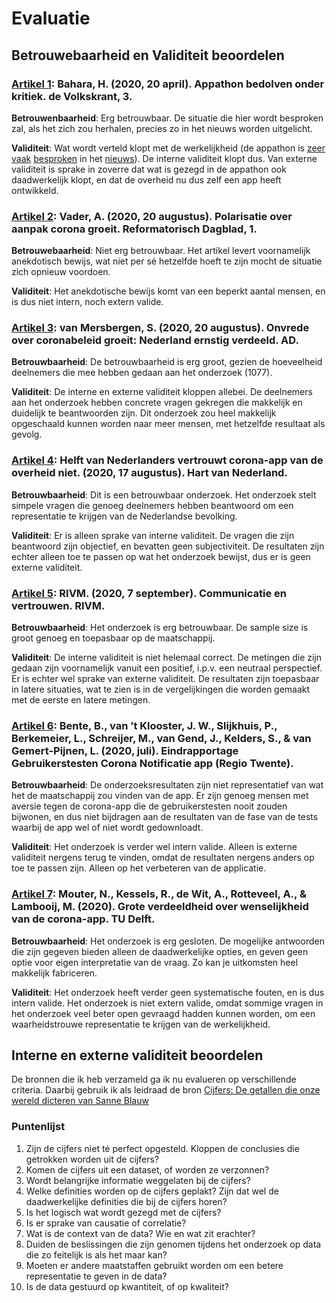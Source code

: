 # Evaluatie

## Betrouwebaarheid en Validiteit beoordelen

### [Artikel 1][1]: Bahara, H. \(2020, 20 april\). Appathon bedolven onder kritiek. de Volkskrant, 3.

**Betrouwenbaarheid**: Erg betrouwbaar. De situatie die hier wordt besproken zal, als het zich zou herhalen, precies zo in het nieuws worden uitgelicht.

**Validiteit**: Wat wordt verteld klopt met de werkelijkheid (de appathon is [zeer][2] [vaak][3] [besproken][4] in het [nieuws][5]). De interne validiteit klopt dus. Van externe validiteit is sprake in zoverre dat wat is gezegd in de appathon ook daadwerkelijk klopt, en dat de overheid nu dus zelf een app heeft ontwikkeld.

### [Artikel 2][6]: Vader, A. \(2020, 20 augustus\). Polarisatie over aanpak corona groeit. Reformatorisch Dagblad, 1.

**Betrouwebaarheid**: Niet erg betrouwbaar. Het artikel levert voornamelijk anekdotisch bewijs, wat niet per sé hetzelfde hoeft te zijn mocht de situatie zich opnieuw voordoen.

**Validiteit**: Het anekdotische bewijs komt van een beperkt aantal mensen, en is dus niet intern, noch extern valide.

### [Artikel 3][7]: van Mersbergen, S. \(2020, 20 augustus\). Onvrede over coronabeleid groeit: Nederland ernstig verdeeld. AD.

**Betrouwbaarheid**: De betrouwbaarheid is erg groot, gezien de hoeveelheid deelnemers die mee hebben gedaan aan het onderzoek (1077).

**Validiteit**: De interne en externe validiteit kloppen allebei. De deelnemers aan het onderzoek hebben concrete vragen gekregen die makkelijk en duidelijk te beantwoorden zijn. Dit onderzoek zou heel makkelijk opgeschaald kunnen worden naar meer mensen, met hetzelfde resultaat als gevolg.

### [Artikel 4][8]: Helft van Nederlanders vertrouwt corona-app van de overheid niet. \(2020, 17 augustus\). Hart van Nederland.

**Betrouwbaarheid**: Dit is een betrouwbaar onderzoek. Het onderzoek stelt simpele vragen die genoeg deelnemers hebben beantwoord om een representatie te krijgen van de Nederlandse bevolking.

**Validiteit**: Er is alleen sprake van interne validiteit. De vragen die zijn beantwoord zijn objectief, en bevatten geen subjectiviteit. De resultaten zijn echter alleen toe te passen op wat het onderzoek bewijst, dus er is geen externe validiteit.

### [Artikel 5][9]: RIVM. \(2020, 7 september\). Communicatie en vertrouwen. RIVM.

**Betrouwbaarheid**: Het onderzoek is erg betrouwbaar. De sample size is groot genoeg en toepasbaar op de maatschappij.

**Validiteit**: De interne validiteit is niet helemaal correct. De metingen die zijn gedaan zijn voornamelijk vanuit een positief, i.p.v. een neutraal perspectief. Er is echter wel sprake van externe validiteit. De resultaten zijn toepasbaar in latere situaties, wat te zien is in de vergelijkingen die worden gemaakt met de eerste en latere metingen.

### [Artikel 6][10]: Bente, B., van ’t Klooster, J. W., Slijkhuis, P., Berkemeier, L., Schreijer, M., van Gend, J., Kelders, S., & van Gemert-Pijnen, L. \(2020, juli\). Eindrapportage Gebruikerstesten Corona Notificatie app \(Regio Twente\).

**Betrouwbaarheid**: De onderzoeksresultaten zijn niet representatief van wat het de maatschappij zou vinden van de app. Er zijn genoeg mensen met aversie tegen de corona-app die de gebruikerstesten nooit zouden bijwonen, en dus niet bijdragen aan de resultaten van de fase van de tests waarbij de app wel of niet wordt gedownloadt.

**Validiteit**: Het onderzoek is verder wel intern valide. Alleen is externe validiteit nergens terug te vinden, omdat de resultaten nergens anders op toe te passen zijn. Alleen op het verbeteren van de applicatie.

### [Artikel 7][11]: Mouter, N., Kessels, R., de Wit, A., Rotteveel, A., & Lambooij, M. \(2020\). Grote verdeeldheid over wenselijkheid van de corona-app. TU Delft.

**Betrouwbaarheid**: Het onderzoek is erg gesloten. De mogelijke antwoorden die zijn gegeven bieden alleen de daadwerkelijke opties, en geven geen optie voor eigen interpretatie van de vraag. Zo kan je uitkomsten heel makkelijk fabriceren.

**Validiteit**: Het onderzoek heeft verder geen systematische fouten, en is dus intern valide. Het onderzoek is niet extern valide, omdat sommige vragen in het onderzoek veel beter open gevraagd hadden kunnen worden, om een waarheidstrouwe representatie te krijgen van de werkelijkheid.

## Interne en externe validiteit beoordelen

De bronnen die ik heb verzameld ga ik nu evalueren op verschillende criteria. Daarbij gebruik ik als leidraad de bron [Cijfers: De getallen die onze wereld dicteren van Sanne Blauw][12]

### Puntenlijst

1. Zijn de cijfers niet té perfect opgesteld. Kloppen de conclusies die getrokken worden uit de cijfers?
2. Komen de cijfers uit een dataset, of worden ze verzonnen?
3. Wordt belangrijke informatie weggelaten bij de cijfers?
4. Welke definities worden op de cijfers geplakt? Zijn dat wel de daadwerkelijke definities die bij de cijfers horen?
5. Is het logisch wat wordt gezegd met de cijfers?
6. Is er sprake van causatie of correlatie?
7. Wat is de context van de data? Wie en wat zit erachter?
8. Duiden de beslissingen die zijn genomen tijdens het onderzoek op data die zo feitelijk is als het maar kan?
9. Moeten er andere maatstaffen gebruikt worden om een betere representatie te geven in de data?
10. Is de data gestuurd op kwantiteit, of op kwaliteit?

[1]:	https://advance-lexis-com.rps.hva.nl:2443/r/documentprovider/x5hvk/attachment/data?attachmentid=V1,215,27667,003NLV1QU20200421VKN0100,1&attachmenttype=PDF&attachmentname=pagina%203&origination=&sequencenumber=&ishotdoc=false&docTitle=&pdmfid=1516831&#page=
[2]:	https://www.nrc.nl/nieuws/2020/04/19/ministerie-kleunt-mis-met-appathon-a3997235
[3]:	https://www.smarthealth.nl/2020/04/17/meningen-verdeeld-over-corona-tracker-app-appathon-als-oplossing/
[4]:	https://www.icthealth.nl/nieuws/vws-erkent-dat-corona-apps-uit-appathon-niet-voldoen/
[5]:	https://nos.nl/artikel/2330845-experts-uiten-kritiek-op-procedure-voor-corona-apps.html
[6]:	https://advance-lexis-com.rps.hva.nl:2443/r/documentprovider/x5hvk/attachment/data?attachmentid=V1,215,37763,20200820001DKRMAINVPG,1&attachmenttype=PDF&attachmentname=Link%20naar%20PDF&origination=&sequencenumber=&ishotdoc=false&docTitle=&pdmfid=1516831&#page=
[7]:	https://www.ad.nl/binnenland/onvrede-over-coronabeleid-groeit-nederland-ernstig-verdeeld~a84342bb
[8]:	https://www.hartvannederland.nl/nieuws/2020/wat-vindt-nederland-vertrouwen-corona-app/
[9]:	https://www.rivm.nl/gedragsonderzoek/maatregelen-welbevinden/communicatie-en-vertrouwen
[10]:	https://ris.utwente.nl/ws/portalfiles/portal/219247645/Eindrapportage_gebruikerstesten_van_de_coronavirus_notificatie_app.pdf
[11]:	https://repository.tudelft.nl/islandora/object/uuid:1a0fe1b2-954f-4a2c-8a69-5c87e9f7e6ed?collection=research
[12]:	https://decorrespondent.nl/10151/cijfers-de-getallen-die-onze-wereld-dicteren/2742895629551-7c616a1d